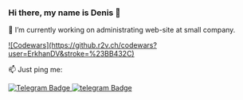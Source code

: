 ### Hi there, my name is Denis 👋

🔭 I’m currently working on administrating web-site at small company.

<a href="https://www.codewars.com/users/ErkhanDV">
  ![Codewars](https://github.r2v.ch/codewars?user=ErkhanDV&stroke=%23BB432C)
</a>

📫 Just ping me: 
<div id="badges">
  <a href="https://t.me/ErkhanDV">
    <img src="https://upload.wikimedia.org/wikipedia/commons/thumb/8/82/Telegram_logo.svg/32px-Telegram_logo.svg.png" alt="Telegram Badge"/>
  </a>
  <a href="mailto:erhan.denis@list.ru">
    <img src="https://upload.wikimedia.org/wikipedia/commons/thumb/0/01/Mail.Ru_Logo_2018.svg/76px-Mail.Ru_Logo_2018.svg.png" alt="telegram Badge"/>
  </a>
</div>
